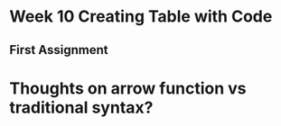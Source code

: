 # Week 10 Creating Table with Code
## First Assignment

# Thoughts on arrow function vs traditional syntax?